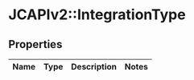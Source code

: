 # JCAPIv2::IntegrationType

## Properties
Name | Type | Description | Notes
------------ | ------------- | ------------- | -------------

